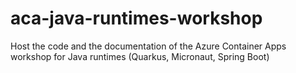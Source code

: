 # aca-java-runtimes-workshop
Host the code and the documentation of the Azure Container Apps workshop for Java runtimes (Quarkus, Micronaut, Spring Boot)
